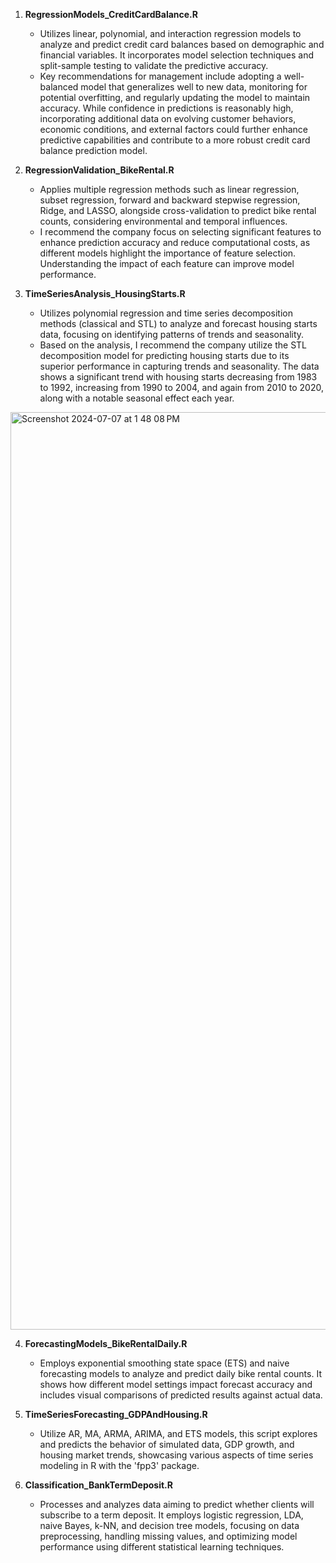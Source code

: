 1. **RegressionModels_CreditCardBalance.R**
   - Utilizes linear, polynomial, and interaction regression models to analyze and predict credit card balances based on demographic and financial variables. It incorporates model selection techniques and split-sample testing to validate the predictive accuracy.
   - Key recommendations for management include adopting a well-balanced model that generalizes well to new data, monitoring for potential overfitting, and regularly updating the model to maintain accuracy. While confidence in predictions is reasonably high, incorporating additional data on evolving customer behaviors, economic conditions, and external factors could further enhance predictive capabilities and contribute to a more robust credit card balance prediction model.

2. **RegressionValidation_BikeRental.R**
   - Applies multiple regression methods such as linear regression, subset regression, forward and backward stepwise regression, Ridge, and LASSO, alongside cross-validation to predict bike rental counts, considering environmental and temporal influences.
   - I recommend the company focus on selecting significant features to enhance prediction accuracy and reduce computational costs, as different models highlight the importance of feature selection. Understanding the impact of each feature can improve model performance.

3. **TimeSeriesAnalysis_HousingStarts.R**
   - Utilizes polynomial regression and time series decomposition methods (classical and STL) to analyze and forecast housing starts data, focusing on identifying patterns of trends and seasonality.
   - Based on the analysis, I recommend the company utilize the STL decomposition model for predicting housing starts due to its superior performance in capturing trends and seasonality. The data shows a significant trend with housing starts decreasing from 1983 to 1992, increasing from 1990 to 2004, and again from 2010 to 2020, along with a notable seasonal effect each year.
<img width="1468" alt="Screenshot 2024-07-07 at 1 48 08 PM" src="https://github.com/willy61412/Classification_Model_Unraveling_Startup_Success/assets/133930618/45b861d9-6442-4c99-beca-1a86bfacbda6">


     
4. **ForecastingModels_BikeRentalDaily.R**
   - Employs exponential smoothing state space (ETS) and naive forecasting models to analyze and predict daily bike rental counts. It shows how different model settings impact forecast accuracy and includes visual comparisons of predicted results against actual data.

5. **TimeSeriesForecasting_GDPAndHousing.R**
   - Utilize AR, MA, ARMA, ARIMA, and ETS models, this script explores and predicts the behavior of simulated data, GDP growth, and housing market trends, showcasing various aspects of time series modeling in R with the 'fpp3' package.

6. **Classification_BankTermDeposit.R**
   - Processes and analyzes data aiming to predict whether clients will subscribe to a term deposit. It employs logistic regression, LDA, naive Bayes, k-NN, and decision tree models, focusing on data preprocessing, handling missing values, and optimizing model performance using different statistical learning techniques.

